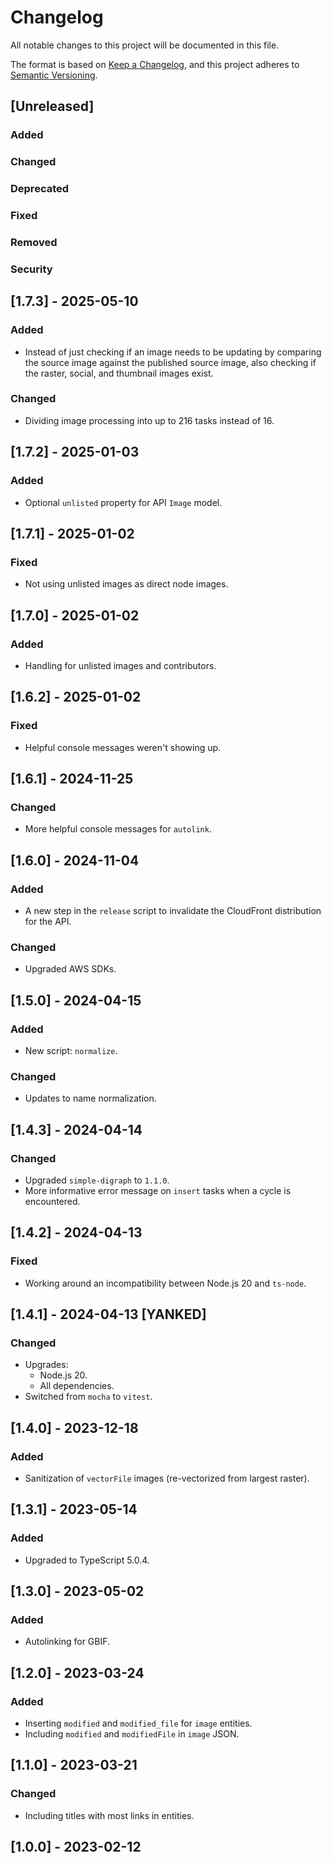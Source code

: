 # Changelog

All notable changes to this project will be documented in this file.

The format is based on [Keep a Changelog](https://keepachangelog.com/en/1.0.0/),
and this project adheres to [Semantic Versioning](https://semver.org/spec/v2.0.0.html).

## [Unreleased]

### Added

### Changed

### Deprecated

### Fixed

### Removed

### Security

## [1.7.3] - 2025-05-10

### Added

-   Instead of just checking if an image needs to be updating by comparing the source image against the published source image, also checking if the raster, social, and thumbnail images exist.

### Changed

-   Dividing image processing into up to 216 tasks instead of 16.

## [1.7.2] - 2025-01-03

### Added

-   Optional `unlisted` property for API `Image` model.

## [1.7.1] - 2025-01-02

### Fixed

-   Not using unlisted images as direct node images.

## [1.7.0] - 2025-01-02

### Added

-   Handling for unlisted images and contributors.

## [1.6.2] - 2025-01-02

### Fixed

-   Helpful console messages weren't showing up.

## [1.6.1] - 2024-11-25

### Changed

-   More helpful console messages for `autolink`.

## [1.6.0] - 2024-11-04

### Added

-   A new step in the `release` script to invalidate the CloudFront distribution for the API.

### Changed

-   Upgraded AWS SDKs.

## [1.5.0] - 2024-04-15

### Added

-   New script: `normalize`.

### Changed

-   Updates to name normalization.

## [1.4.3] - 2024-04-14

### Changed

-   Upgraded `simple-digraph` to `1.1.0`.
-   More informative error message on `insert` tasks when a cycle is encountered.

## [1.4.2] - 2024-04-13

### Fixed

-   Working around an incompatibility between Node.js 20 and `ts-node`.

## [1.4.1] - 2024-04-13 [YANKED]

### Changed

-   Upgrades:
    -   Node.js 20.
    -   All dependencies.
-   Switched from `mocha` to `vitest`.

## [1.4.0] - 2023-12-18

### Added

-   Sanitization of `vectorFile` images (re-vectorized from largest raster).

## [1.3.1] - 2023-05-14

### Added

-   Upgraded to TypeScript 5.0.4.

## [1.3.0] - 2023-05-02

### Added

-   Autolinking for GBIF.

## [1.2.0] - 2023-03-24

### Added

-   Inserting `modified` and `modified_file` for `image` entities.
-   Including `modified` and `modifiedFile` in `image` JSON.

## [1.1.0] - 2023-03-21

### Changed

-   Including titles with most links in entities.

## [1.0.0] - 2023-02-12
